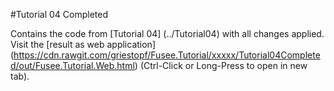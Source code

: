 #Tutorial 04 Completed

Contains the code from [Tutorial 04] (../Tutorial04) with all changes applied. Visit the [result as web application]
(https://cdn.rawgit.com/griestopf/Fusee.Tutorial/xxxxx/Tutorial04Completed/out/Fusee.Tutorial.Web.html) 
(Ctrl-Click or Long-Press to open in new tab).
